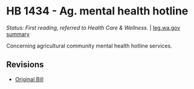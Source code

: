 # HB 1434 - Ag. mental health hotline
*Status: First reading, referred to Health Care & Wellness.* | [leg.wa.gov summary](https://app.leg.wa.gov/billsummary?BillNumber=1434&Year=2021)

Concerning agricultural community mental health hotline services.

## Revisions
* [Original Bill](1/)